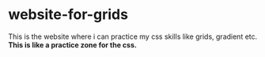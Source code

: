 # website-for-grids
This is the website where i can practice my css skills like grids, gradient etc.
**This is like a practice zone for the css.**

